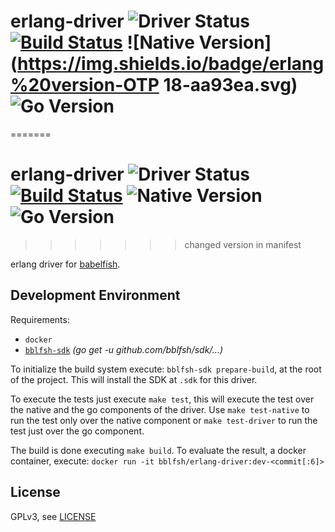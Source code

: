 # erlang-driver  ![Driver Status](https://img.shields.io/badge/status-planning-e08dd1.svg) [![Build Status](https://travis-ci.org/bblfsh/erlang-driver.svg?branch=master)](https://travis-ci.org/bblfsh/erlang-driver) ![Native Version](https://img.shields.io/badge/erlang%20version-OTP 18-aa93ea.svg) ![Go Version](https://img.shields.io/badge/go%20version-1.8-63afbf.svg)
=======
# erlang-driver  ![Driver Status](https://img.shields.io/badge/status-planning-e08dd1.svg) [![Build Status](https://travis-ci.org/bblfsh/erlang-driver.svg?branch=master)](https://travis-ci.org/bblfsh/erlang-driver) ![Native Version](https://img.shields.io/badge/erlang%20version-OTP--18-aa93ea.svg) ![Go Version](https://img.shields.io/badge/go%20version-1.8-63afbf.svg)
>>>>>>> changed version in manifest

erlang driver for [babelfish](https://github.com/bblfsh/server).


Development Environment
-----------------------

Requirements:
- `docker`
- [`bblfsh-sdk`](https://github.com/bblfsh/sdk) _(go get -u github.com/bblfsh/sdk/...)_

To initialize the build system execute: `bblfsh-sdk prepare-build`, at the root of the project. This will install the SDK at `.sdk` for this driver.

To execute the tests just execute `make test`, this will execute the test over the native and the go components of the driver. Use `make test-native` to run the test only over the native component or `make test-driver` to run the test just over the go component.

The build is done executing `make build`. To evaluate the result, a docker container, execute:
`docker run -it bblfsh/erlang-driver:dev-<commit[:6]>`


License
-------

GPLv3, see [LICENSE](LICENSE)
